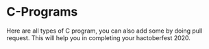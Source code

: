 # C-Programs

Here are all types of C program, you can also add some by doing pull request.
This will help you in completing your hactoberfest 2020.
